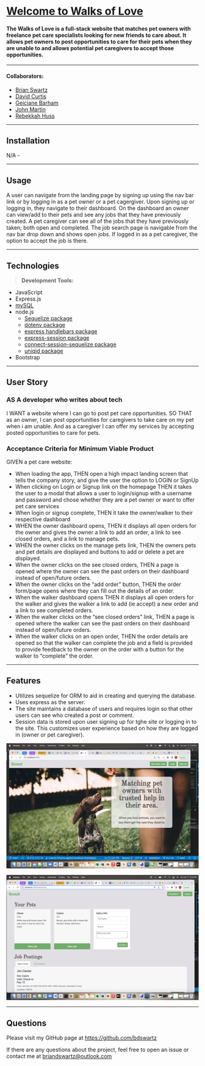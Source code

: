 # [Welcome to Walks of Love]()

#### The Walks of Love is a full-stack website that matches pet owners with freelance pet care specialists looking for new friends to care about.  It allows pet owners to post opportunities to care for their pets when they are unable to and allows potential pet caregivers to accept those opportunities.

---

#### Collaborators:
*  [Brian Swartz](https://github.com/bdswartz)
*  [David Curtis](https://github.com/DavidebCurtis)
*  [Geiciane Barham](https://github.com/geicibarham)
*  [John Martin](https://github.com/gemsjohn)
*  [Rebekkah Huss](https://github.com/bekkahhuss)

---

## Installation
N/A - 

---

## Usage
A user can navigate from the landing page by signing up using the nav bar link or by logging in as a pet owner or a pet cagergiver.  Upon signing up or logging in, they navigate to their dashboard.  On the dashboard an owner can view/add to their pets and see any jobs that they have previously created.  A pet caregiver can see all of the jobs that they have previously taken; both open and completed.  The job search page is navigable from the nav bar drop down and shows open jobs.  If logged in as a pet caregiver, the option to accept the job is there.

---

## Technologies

> <b>Development Tools:</b>
  * JavaScript
  * Express.js
  * [mySQL](https://www.npmjs.com/package/mysql2)
  * node.js
    * [Sequelize package](https://www.npmjs.com/package/sequelize)
    * [dotenv package](https://www.npmjs.com/package/dotenv)
    * [express handlebars package](https://www.npmjs.com/package/express-handlebars)
    * [express-session package](https://www.npmjs.com/package/express-session)
    * [connect-session-sequelize package](https://www.npmjs.com/package/connect-session-sequelize)
    * [uniqid package](https://www.npmjs.com/package/uniqid)
  * Bootstrap

  ---

## User Story
### AS A developer who writes about tech
I WANT a website where I can go to post pet care opportunities.
SO THAT as an owner, I can post opportunities for caregivers to take care on my pet when i am unable.  And as a caregiver I can offer my services by accepting posted opportunities to care for pets.
    
### Acceptance Criteria for Minimum Viable Product

GIVEN a pet care website:
*  When loading the app, 
    THEN open a high impact landing screen that tells the company story, and give the user the option to LOGIN or SignUp
*  When clicking on Login or Signup link on the homepage
    THEN it takes the user to a modal that allows a user to login/signup with a username and password and chose whether they are a pet owner or want to offer pet care services
*  When login or signup complete, 
    THEN it take the owner/walker to their respective dashboard
*  WHEN the owner dashboard opens, 
    THEN it displays all open orders for the owner and gives the owner a link to add an order, a link to see closed orders, and a link to manage pets.
*  WHEN the owner clicks on the manage pets link, 
    THEN the owners pets and pet details are displayed and buttons to add or delete a pet are displayed.
*  When the owner clicks on the see closed orders, 
    THEN a page is opened where the owner can see the past orders on their dashboard instead of open/future orders.
*  When the owner clicks on the “add order” button, 
    THEN the order form/page opens where they can fill out the details of an order.
*  When the walker dashboard opens
    THEN it displays all open orders for the walker and gives the walker a link to add (ie accept) a new order and a link to see completed orders.
*  When the walker clicks on the “see closed orders” link, 
    THEN a page is opened where the walker can see the past orders on their dashboard instead of open/future orders.
*  When the walker clicks on an open order, 
    THEN the order details are opened so that the walker can complete the job and a field is provided to provide feedback to the owner on the order with a button for the walker to “complete” the order.
 
---

## Features
-  Utilizes sequelize for ORM to aid in creating and querying the database.
-  Uses express as the server.
-  The site maintains a database of users and requires login so that other users can see who created a post or comment.
-  Session data is stored upon user signing up for tghe site or logging in to the site.  This customizes user experience based on how they are logged in (owner or pet caregiver).


![Top of Landing Page](./landing-ss.jpg)

![Dashboard](./owner-dash-ss.jpg)

---

## Questions
Please visit my GitHub page
at https://github.com/bdswartz

If there are any questions about the project,
feel free to open an issue or contact me at briandswartz@outlook.com